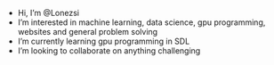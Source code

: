 - Hi, I’m @Lonezsi
- I’m interested in machine learning, data science, gpu programming, websites and general problem solving
- I’m currently learning gpu programming in SDL
- I’m looking to collaborate on anything challenging

<!---
Lonezsi/Lonezsi is a ✨ special ✨ repository because its `README.md` (this file) appears on your GitHub profile.
You can click the Preview link to take a look at your changes.
--->
